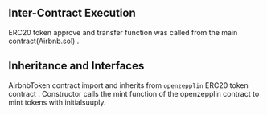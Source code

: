 ## Inter-Contract Execution
ERC20 token approve and transfer function was called from the main contract(Airbnb.sol) .

## Inheritance and Interfaces
AirbnbToken contract import and inherits from `openzepplin` ERC20 token contract . Constructor calls the mint function of the openzepplin contract to mint tokens with initialsuuply.